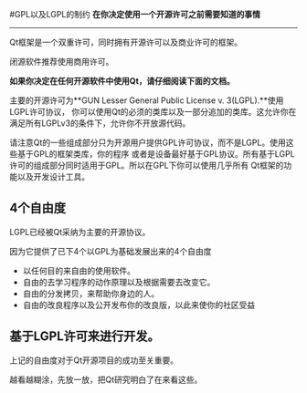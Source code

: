 #GPL以及LGPL的制约
**在你决定使用一个开源许可之前需要知道的事情**

---
Qt框架是一个双重许可，同时拥有开源许可以及商业许可的框架。

闭源软件推荐使用商用许可。

**如果你决定在任何开源软件中使用Qt，请仔细阅读下面的文档。**

主要的开源许可为**GUN Lesser General Public License v. 3(LGPL).**使用LGPL许可协议，
你可以使用Qt的必须的类库以及一部分追加的类库。这允许你在满足所有LGPLv3的条件下，允许你不开放源代码。

请注意Qt的一些组成部分只为开源用户提供GPL许可协议，而不是LGPL。使用这些基于GPL的框架类库，你的程序
或者是设备最好基于GPL协议。所有基于LGPL许可的组成部分同时适用于GPL。所以在GPL下你可以使用几乎所有
Qt框架的功能以及开发设计工具。

## 4个自由度
LGPL已经被Qt采纳为主要的开源协议。

因为它提供了已下4个以GPL为基础发展出来的4个自由度
- 以任何目的来自由的使用软件。
- 自由的去学习程序的动作原理以及根据需要去改变它。
- 自由的分发拷贝，来帮助你身边的人。
- 自由的改良程序以及公开发布你的改良版，以此来使你的社区受益


## 基于LGPL许可来进行开发。
上记的自由度对于Qt开源项目的成功至关重要。

越看越糊涂，先放一放，把Qt研究明白了在来看这些。

